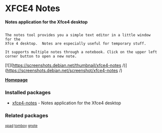 # XFCE4 Notes

__Notes application for the Xfce4 desktop__

```

The notes tool provides you a simple text editor in a little window for the
Xfce 4 desktop.  Notes are especially useful for temporary stuff.

It supports multiple notes through a notebook. Click on the upper left
corner button to open a new note.

```

[![](https://screenshots.debian.net/thumbnail/xfce4-notes /)](https://screenshots.debian.net/screenshot/xfce4-notes /)


 **[Homepage](http://goodies.xfce.org/projects/panel-plugins/xfce4-notes-plugin)**

### Installed packages

* [xfce4-notes](https://packages.debian.org/stretch/xfce4-notes) - Notes application for the Xfce4 desktop

### Related packages

<sub> [xpad](https://packages.debian.org/stretch/xpad) [tomboy](https://packages.debian.org/stretch/tomboy) [gnote](https://packages.debian.org/stretch/gnote)  </sub>
